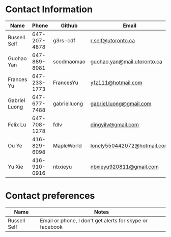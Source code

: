 # Contact Information

Name	|	Phone	|	Github	|	Email | Skype
------|-------|---------|-------|-------
Russell Self  | 647-207-4878  | g3rs-cdf   | r.self@utoronto.ca | russell_self
Guohao Yan   | 647-889-8081  | sccdmaomao | guohao.yan@mail.utoronto.ca | sccdmaomao
Frances Yu   | 647-233-1773| FrancesYu| yfz111@hotmail.com | francesyu
Gabriel Luong | 647-677-7488| gabrielluong| gabriel.luong@gmail.com | gabrielluong
Felix Lu | 647-708-1278 | fdlv| dingyilv@gmail.com | felixdlv
Ou Ye   | 416-829-6098| MapleWorld| lonely550442072@hotmail.com | Yolo
Yu Xie  | 416-910-0916|nbxieyu    | nbxieyu920811@gmail.com     |  nbxieyu

# Contact preferences
Name | Notes
-----|------
Russell Self | Email or phone, I don't get alerts for skype or facebook

